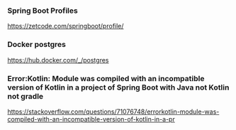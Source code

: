 ### Spring Boot Profiles
https://zetcode.com/springboot/profile/

### Docker postgres
https://hub.docker.com/_/postgres

### Error:Kotlin: Module was compiled with an incompatible version of Kotlin in a project of Spring Boot with Java not Kotlin not gradle
https://stackoverflow.com/questions/71076748/errorkotlin-module-was-compiled-with-an-incompatible-version-of-kotlin-in-a-pr